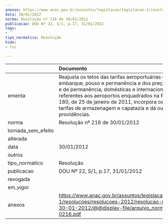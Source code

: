 ```yaml
---
anexos: https://www.anac.gov.br/assuntos/legislacao/legislacao-1/resolucoes/resolucoes-2012/resolucao-no-216-de-30-01-2012/@@display-file/arquivo_norma/RA2012-0216.pdf
data: 30/01/2012
norma: Resolução nº 216 de 30/01/2012
publicacao: DOU Nº 22, S/1, p.17, 31/01/2012
tags:
- ''
tipo_normatico: Resolução
hide: 
- toc 
 
---
```


|                    | Documento                                                                                                                                                                                                                                                                                                                    |
|:-------------------|:-----------------------------------------------------------------------------------------------------------------------------------------------------------------------------------------------------------------------------------------------------------------------------------------------------------------------------|
| ementa             | Reajusta os tetos das tarifas aeroportuárias de embarque, pouso e permanência e dos preços unificado e de permanência, domésticas e internacionais, referentes aos aeroportos enquadrados na Resolução Nº 180, de 25 de janeiro de 2011, incorpora os tetos das tarifas de armazenagem e capatazia e dá outras providências. |
| norma              | Resolução nº 216 de 30/01/2012                                                                                                                                                                                                                                                                                               |
| tornada_sem_efeito |                                                                                                                                                                                                                                                                                                                              |
| alterada           |                                                                                                                                                                                                                                                                                                                              |
| data               | 30/01/2012                                                                                                                                                                                                                                                                                                                   |
| outros             |                                                                                                                                                                                                                                                                                                                              |
| tipo_normatico     | Resolução                                                                                                                                                                                                                                                                                                                    |
| publicacao         | DOU Nº 22, S/1, p.17, 31/01/2012                                                                                                                                                                                                                                                                                             |
| revogada           |                                                                                                                                                                                                                                                                                                                              |
| em_vigor           |                                                                                                                                                                                                                                                                                                                              |
| anexos             | https://www.anac.gov.br/assuntos/legislacao/legislacao-1/resolucoes/resolucoes-2012/resolucao-no-216-de-30-01-2012/@@display-file/arquivo_norma/RA2012-0216.pdf                                                                                                                                                              |